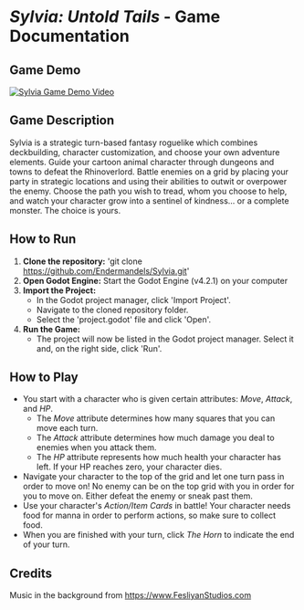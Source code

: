 # *Sylvia: Untold Tails* - Game Documentation
## Game Demo
[![Sylvia Game Demo Video](https://img.youtube.com/vi/naX0LrLYVr0/0.jpg)](https://www.youtube.com/watch?v=naX0LrLYVr0)


## Game Description
Sylvia is a strategic turn-based fantasy roguelike which combines deckbuilding, character customization, and choose your own adventure elements.  Guide your cartoon animal character through dungeons and towns to defeat the Rhinoverlord.  Battle enemies on a grid by placing your party in strategic locations and using their abilities to outwit or overpower the enemy.  Choose the path you wish to tread, whom you choose to help, and watch your character grow into a sentinel of kindness... or a complete monster.  The choice is yours.

## How to Run
1. **Clone the repository:** 'git clone https://github.com/Endermandels/Sylvia.git'
2. **Open Godot Engine:** Start the Godot Engine (v4.2.1) on your computer
3. **Import the Project:** 
    - In the Godot project manager, click 'Import Project'.
    - Navigate to the cloned repository folder.
    - Select the 'project.godot' file and click 'Open'.
4. **Run the Game:**
    - The project will now be listed in the Godot project manager. Select it and, on the right side, click 'Run'.

## How to Play 
- You start with a character who is given certain attributes: *Move*, *Attack*, and *HP*. 
  - The *Move* attribute determines how many squares that you can move each turn. 
  - The *Attack* attribute determines how much damage you deal to enemies when you attack them. 
  - The *HP* attribute represents how much health your character has left. If your HP reaches zero, your character dies. 
- Navigate your character to the top of the grid and let one turn pass in order to move on! No enemy can be on the top grid with you in order for you to move on. Either defeat the enemy or sneak past them.
- Use your character's *Action/Item Cards* in battle! Your character needs food for manna in order to perform actions, so make sure to collect food.
- When you are finished with your turn, click *The Horn* to indicate the end of your turn.

## Credits
Music in the background from https://www.FesliyanStudios.com
